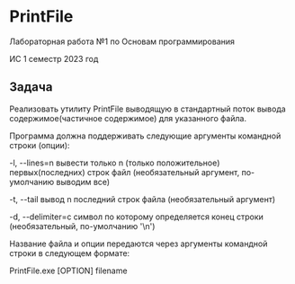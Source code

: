 # PrintFile 
Лабораторная работа №1 по Основам программирования

ИС 1 семестр 2023 год


## Задача
Реализовать утилиту PrintFile выводящую в стандартный поток вывода содержимое(частичное содержимое) для указанного файла.

Программа должна поддерживать следующие аргументы командной строки (опции):

-l, --lines=n вывести только n (только положительное) первых(последних) строк файл (необязательный аргумент, по-умолчанию выводим все)

-t, --tail вывод n последний строк файла (необязательный аргумент)

-d, --delimiter=c символ по которому определяется конец строки (нeобязательный, по-умолчанию '\n')

Название файла и опции передаются через аргументы командной строки в следующем формате:

PrintFile.exe [OPTION] filename
